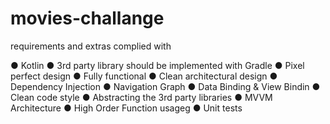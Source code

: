 # movies-challange

requirements and extras complied with

● Kotlin
● 3rd party library should be implemented with Gradle
● Pixel perfect design
● Fully functional
● Clean architectural design
● Dependency Injection
● Navigation Graph
● Data Binding & View Bindin
● Clean code style
● Abstracting the 3rd party libraries
● MVVM Architecture
● High Order Function usageg
● Unit tests
